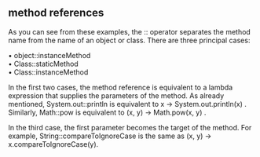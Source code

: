 ## method references    

As you can see from these examples, the :: operator separates the method name
from the name of an object or class. There are three principal cases:  

• object::instanceMethod    
• Class::staticMethod   
• Class::instanceMethod   

In the first two cases, the method reference is equivalent to a lambda expression
that supplies the parameters of the method. As already mentioned, System.out::println
is equivalent to x -> System.out.println(x) . Similarly, Math::pow is equivalent to (x, y) ->
Math.pow(x, y) .

In the third case, the first parameter becomes the target of the method. For
example, String::compareToIgnoreCase is the same as (x, y) -> x.compareToIgnoreCase(y).    

